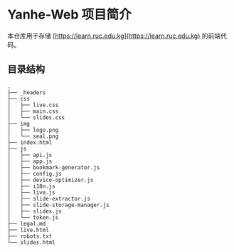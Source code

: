 # Yanhe-Web 项目简介

本仓库用于存储 [https://learn.ruc.edu.kg](https://learn.ruc.edu.kg) 的前端代码。

## 目录结构


```
.
├── _headers
├── css
│   ├── live.css
│   ├── main.css
│   └── slides.css
├── img
│   ├── logo.png
│   └── seal.png
├── index.html
├── js
│   ├── api.js
│   ├── app.js
│   ├── bookmark-generator.js
│   ├── config.js
│   ├── device-optimizer.js
│   ├── i18n.js
│   ├── live.js
│   ├── slide-extractor.js
│   ├── slide-storage-manager.js
│   ├── slides.js
│   └── token.js
├── legal.md
├── live.html
├── robots.txt
└── slides.html
```
